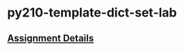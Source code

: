 # py210-template-dict-set-lab
## [Assignment Details](https://uwpce-pythoncert.github.io/ProgrammingInPython/exercises/dict_lab.html)

